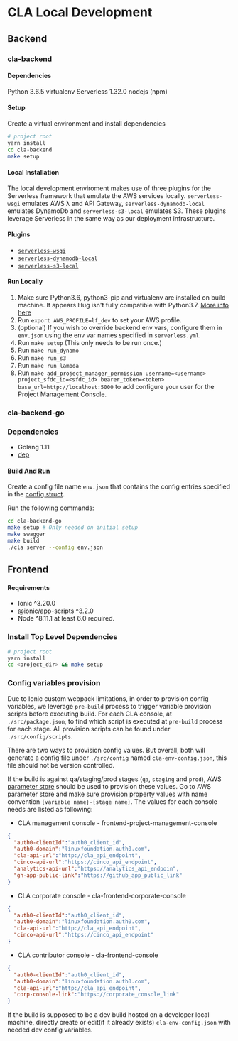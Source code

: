 # CLA Local Development

## Backend

### cla-backend

#### Dependencies

Python 3.6.5
virtualenv
Serverless 1.32.0
nodejs (npm)

#### Setup

Create a virtual environment and install dependencies

```bash
# project root
yarn install
cd cla-backend
make setup
```

#### Local Installation

The local development enviroment makes use of three plugins for the Serverless framework that emulate the AWS services locally. `serverless-wsgi` emulates AWS λ and API Gateway, `serverless-dynamodb-local` emulates DynamoDb and `serverless-s3-local` emulates S3. These plugins leverage Serverless in the same way as our deployment infrastructure.

#### Plugins

* [`serverless-wsgi`](https://www.npmjs.com/package/serverless-wsgi)
* [`serverless-dynamodb-local`](https://www.npmjs.com/package/serverless-dynamodb-local)
* [`serverless-s3-local`](https://www.npmjs.com/package/serverless-s3-local)

#### Run Locally

1. Make sure Python3.6, python3-pip and virtualenv are installed on build machine. It appears Hug isn't fully compatible with Python3.7. [More info here](https://github.com/timothycrosley/hug/issues/631)
2. Run `export AWS_PROFILE=lf_dev` to set your AWS profile.
3. (optional) If you wish to override backend env vars, configure them in `env.json` using the env var names specified in `serverless.yml`.
4. Run `make setup` (This only needs to be run once.)
5. Run `make run_dynamo`
6. Run `make run_s3`
7. Run `make run_lambda`
8. Run `make add_project_manager_permission username=<username> project_sfdc_id=<sfdc_id> bearer_token=<token> base_url=http://localhost:5000` to add configure your user for the Project Management Console.

### cla-backend-go

### Dependencies

* Golang 1.11
* [dep](https://github.com/golang/dep)

#### Build And Run

Create a config file name `env.json` that contains the config entries specified in the [config struct](/cla-backend-go/config/config.go).

Run the following commands:

```bash
cd cla-backend-go
make setup # Only needed on initial setup
make swagger
make build
./cla server --config env.json
```

## Frontend

#### Requirements

* Ionic ^3.20.0
* @ionic/app-scripts ^3.2.0
* Node ^8.11.1 at least 6.0 required.

### Install Top Level Dependencies

```bash
# project root
yarn install
cd <project_dir> && make setup
```

### Config variables provision

Due to Ionic custom webpack limitations, in order to provision config variables, we leverage `pre-build` process to trigger variable provision scripts before executing build. For each CLA console, at `./src/package.json`, to find which script is executed at `pre-build` process for each stage. All provision scripts can be found under `./src/config/scripts`.

There are two ways to provision config values. But overall, both will generate a config file under `./src/config` named `cla-env-config.json`, this file should not be version controlled.

If the build is against qa/staging/prod stages (`qa`, `staging` and `prod`), AWS [parameter store](https://docs.aws.amazon.com/systems-manager/latest/userguide/systems-manager-paramstore.html) should be used to provision these values. Go to AWS parameter store and make sure provision property values with name convention `{variable name}-{stage name}`. The values for each console needs are listed as following:

* CLA management console - frontend-project-management-console

```json
{
  "auth0-clientId":"auth0_client_id",
  "auth0-domain":"linuxfoundation.auth0.com",
  "cla-api-url":"http://cla_api_endpoint",
  "cinco-api-url":"https://cinco_api_endpoint",
  "analytics-api-url":"https://analytics_api_endpoin",
  "gh-app-public-link":"https://github_app_public_link"
}
```

* CLA corporate console - cla-frontend-corporate-console

```json
{
  "auth0-clientId":"auth0_client_id",
  "auth0-domain":"linuxfoundation.auth0.com",
  "cla-api-url":"http://cla_api_endpoint",
  "cinco-api-url":"https://cinco_api_endpoint"
}
```

* CLA contributor console - cla-frontend-console

```json
{
  "auth0-clientId":"auth0_client_id",
  "auth0-domain":"linuxfoundation.auth0.com",
  "cla-api-url":"http://cla_api_endpoint",
  "corp-console-link":"https://corporate_console_link"
}
```

If the build is supposed to be a dev build hosted on a developer local machine, directly create or edit(if it already exists) `cla-env-config.json` with needed dev config variables.
